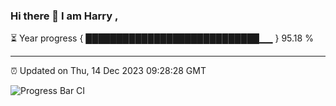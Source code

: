### Hi there 👋 I am Harry , 

⏳ Year progress { ████████████████████████████▁▁ } 95.18 %

---

⏰ Updated on Thu, 14 Dec 2023 09:28:28 GMT

![Progress Bar CI](https://github.com/duykhang68/duykhang68/workflows/Progress%20Bar%20CI/badge.svg)
